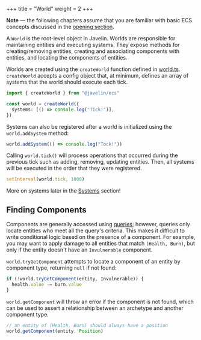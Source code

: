 +++
title = "World"
weight = 2
+++

<aside>
  <p>
    <strong>Note</strong> — the following chapters assume that you are familiar with basic ECS concepts discussed in the <a href="/ecs">opening section</a>.
  </p>
</aside>

A `World` is the root-level object in Javelin. Worlds are responsible for maintaining entities and executing systems. They expose methods for creating/removing entities, creating and associating components with entities, and locating the components of entities.

Worlds are created using the `createWorld` function defined in [world.ts](https://github.com/3mcd/javelin/blob/master/packages/ecs/src/world.ts). `createWorld` accepts a config object that, at minimum, defines an array of systems that the world should execute each tick.

```typescript
import { createWorld } from "@javelin/ecs"

const world = createWorld({
  systems: [() => console.log("Tick!")],
})
```

Systems can also be registered after a world is initialized using the `world.addSystem` method:

```typescript
world.addSystem(() => console.log("Tock!"))
```

Calling `world.tick()` will process operations that occurred during the previous tick such as adding, removing, updating entities. Then, all systems will be executed in the order that they were registered.

```typescript
setInterval(world.tick, 1000)
```

More on systems later in the [Systems](/ecs/systems) section!

## Finding Components

Components are generally accessed using [queries](/ecs/systems/#querying-and-iteration); however, queries only locate entities who meet all the query's criteria. This makes it difficult to write conditional logic based on the presence of a component. For example, you may want to apply damage to all entities that match `(Health, Burn)`, but only if the entity doesn't have an `Invulnerable` component.

`world.tryGetComponent` attempts to locate a component of an entity by component type, returning `null` if not found:

```typescript
if (!world.tryGetComponent(entity, Invulnerable)) {
  health.value -= burn.value
}
```

`world.getComponent` will throw an error if the component is not found, which can be used to assert a relationship between an archetype and another component type.

```typescript
// an entity of (Health, Burn) should always have a position
world.getComponent(entity, Position)
```
